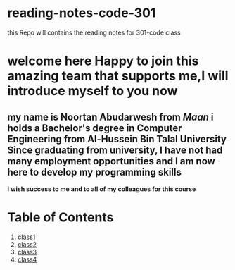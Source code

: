 # reading-notes-code-301
this Repo will contains the reading notes for 301-code class 


  # welcome here Happy to join this amazing team that supports me,I will introduce myself to you now 
  ## my name is Noortan Abudarwesh from *Maan* i holds a Bachelor's degree in Computer Engineering from Al-Hussein Bin Talal University Since graduating from university, I have not had many employment opportunities and I am now here to develop my programming skills
  **I wish success to me and to all of my colleagues for this course**
 
  # Table of Contents 
1. [class1](class1.md)
2. [class2](class2.md)
3. [class3](class3.md)
4. [class4](class4.md)
